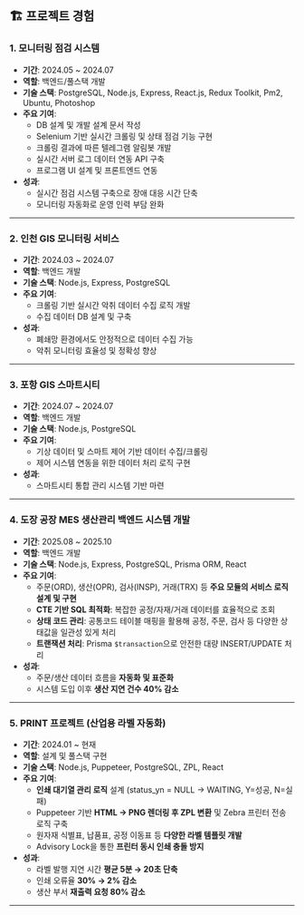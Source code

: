 ## 🏗️ 프로젝트 경험

### 1. 모니터링 점검 시스템

- **기간**: 2024.05 ~ 2024.07
- **역할**: 백엔드/풀스택 개발
- **기술 스택**: PostgreSQL, Node.js, Express, React.js, Redux Toolkit, Pm2, Ubuntu, Photoshop
- **주요 기여**:
  - DB 설계 및 개발 설계 문서 작성
  - Selenium 기반 실시간 크롤링 및 상태 점검 기능 구현
  - 크롤링 결과에 따른 텔레그램 알림봇 개발
  - 실시간 서버 로그 데이터 연동 API 구축
  - 프로그램 UI 설계 및 프론트엔드 연동
- **성과**:
  - 실시간 점검 시스템 구축으로 장애 대응 시간 단축
  - 모니터링 자동화로 운영 인력 부담 완화

---

### 2. 인천 GIS 모니터링 서비스

- **기간**: 2024.03 ~ 2024.07
- **역할**: 백엔드 개발
- **기술 스택**: Node.js, Express, PostgreSQL
- **주요 기여**:
  - 크롤링 기반 실시간 악취 데이터 수집 로직 개발
  - 수집 데이터 DB 설계 및 구축
- **성과**:
  - 폐쇄망 환경에서도 안정적으로 데이터 수집 가능
  - 악취 모니터링 효율성 및 정확성 향상

---

### 3. 포항 GIS 스마트시티

- **기간**: 2024.07 ~ 2024.07
- **역할**: 백엔드 개발
- **기술 스택**: Node.js, PostgreSQL
- **주요 기여**:
  - 기상 데이터 및 스마트 제어 기반 데이터 수집/크롤링
  - 제어 시스템 연동을 위한 데이터 처리 로직 구현
- **성과**:
  - 스마트시티 통합 관리 시스템 기반 마련

---

### 4. 도장 공장 MES 생산관리 백엔드 시스템 개발

- **기간**: 2025.08 ~ 2025.10
- **역할**: 백엔드 개발
- **기술 스택**: Node.js, Express, PostgreSQL, Prisma ORM, React
- **주요 기여**:
  - 주문(ORD), 생산(OPR), 검사(INSP), 거래(TRX) 등 **주요 모듈의 서비스 로직 설계 및 구현**
  - **CTE 기반 SQL 최적화**: 복잡한 공정/자재/거래 데이터를 효율적으로 조회
  - **상태 코드 관리**: 공통코드 테이블 매핑을 활용해 공정, 주문, 검사 등 다양한 상태값을 일관성 있게 처리
  - **트랜잭션 처리**: Prisma `$transaction`으로 안전한 대량 INSERT/UPDATE 처리
- **성과**:
  - 주문/생산 데이터 흐름을 **자동화 및 표준화**
  - 시스템 도입 이후 **생산 지연 건수 40% 감소**

---

### 5. PRINT 프로젝트 (산업용 라벨 자동화)

- **기간**: 2024.01 ~ 현재
- **역할**: 설계 및 풀스택 구현
- **기술 스택**: Node.js, Puppeteer, PostgreSQL, ZPL, React
- **주요 기여**:
  - **인쇄 대기열 관리 로직** 설계 (status_yn = NULL → WAITING, Y=성공, N=실패)
  - Puppeteer 기반 **HTML → PNG 렌더링 후 ZPL 변환** 및 Zebra 프린터 전송 로직 구축
  - 원자재 식별표, 납품표, 공정 이동표 등 **다양한 라벨 템플릿 개발**
  - Advisory Lock을 통한 **프린터 동시 인쇄 충돌 방지**
- **성과**:
  - 라벨 발행 지연 시간 **평균 5분 → 20초 단축**
  - 인쇄 오류율 **30% → 2% 감소**
  - 생산 부서 **재출력 요청 80% 감소**

---
